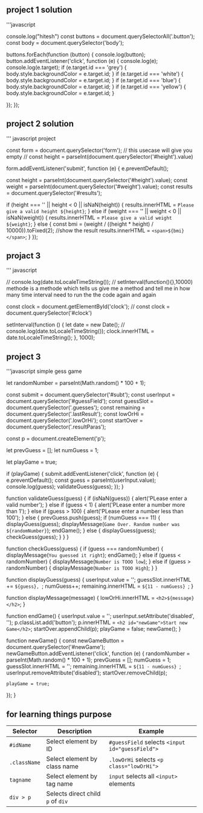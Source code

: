 ## project 1 solution 
'''javascript

console.log("hitesh")
const buttons = document.querySelectorAll('.button');
const body = document.querySelector('body');

buttons.forEach(function (button) {
  console.log(button);
  button.addEventListener('click', function (e) {
    console.log(e);
    console.log(e.target);
    if (e.target.id === 'grey') {
      body.style.backgroundColor = e.target.id;
    }
    if (e.target.id === 'white') {
      body.style.backgroundColor = e.target.id;
    }
    if (e.target.id === 'blue') {
      body.style.backgroundColor = e.target.id;
    }
    if (e.target.id === 'yellow') {
      body.style.backgroundColor = e.target.id;
    }
    
  });
});


## project 2 solution 
'''
javascript project 

const form = document.querySelector('form');
// this usecase will give you empty
// const height = parseInt(document.querySelector('#height').value)

form.addEventListener('submit', function (e) {
  e.preventDefault();

  const height = parseInt(document.querySelector('#height').value);
  const weight = parseInt(document.querySelector('#weight').value);
  const results = document.querySelector('#results');

  if (height === '' || height < 0 || isNaN(height)) {
    results.innerHTML = `Please give a valid height ${height}`;
  } else if (weight === '' || weight < 0 || isNaN(weight)) {
    results.innerHTML = `Please give a valid weight ${weight}`;
  } else {
    const bmi = (weight / ((height * height) / 10000)).toFixed(2);
    //show the result
    results.innerHTML = `<span>${bmi}</span>`;
  }
});

## projact 3

''' javascript

// console.log(date.toLocaleTimeString());
// setInterval(function(){},10000) methode is a methode which tells us give me a method and tell me in how many time interval  need to run the  the code again and again 

const clock = document.getElementById('clock');
// const clock = document.querySelector('#clock')

setInterval(function () {
  let date = new Date();
  // console.log(date.toLocaleTimeString());
   clock.innerHTML = date.toLocaleTimeString();
}, 1000);


## project 3
'''javascript simple gess game 


let randomNumber = parseInt(Math.random() * 100 + 1);

const submit = document.querySelector('#subt');
const userInput = document.querySelector('#guessField');
const guessSlot = document.querySelector('.guesses');
const remaining = document.querySelector('.lastResult');
const lowOrHi = document.querySelector('.lowOrHi');
const startOver = document.querySelector('.resultParas');

const p = document.createElement('p');

let prevGuess = [];
let numGuess = 1;

let playGame = true;

if (playGame) {
  submit.addEventListener('click', function (e) {
    e.preventDefault();
    const guess = parseInt(userInput.value);
    console.log(guess);
    validateGuess(guess);
  });
}

function validateGuess(guess) {
  if (isNaN(guess)) {
    alert('PLease enter a valid number');
  } else if (guess < 1) {
    alert('PLease enter a number more than 1');
  } else if (guess > 100) {
    alert('PLease enter a  number less than 100');
  } else {
    prevGuess.push(guess);
    if (numGuess === 11) {
      displayGuess(guess);
      displayMessage(`Game Over. Random number was ${randomNumber}`);
      endGame();
    } else {
      displayGuess(guess);
      checkGuess(guess);
    }
  }
}

function checkGuess(guess) {
  if (guess === randomNumber) {
    displayMessage(`You guessed it right`);
    endGame();
  } else if (guess < randomNumber) {
    displayMessage(`Number is TOOO low`);
  } else if (guess > randomNumber) {
    displayMessage(`Number is TOOO High`);
  }
}

function displayGuess(guess) {
  userInput.value = '';
  guessSlot.innerHTML += `${guess}, `;
  numGuess++;
  remaining.innerHTML = `${11 - numGuess} `;
}

function displayMessage(message) {
  lowOrHi.innerHTML = `<h2>${message}</h2>`;
}

function endGame() {
  userInput.value = '';
  userInput.setAttribute('disabled', '');
  p.classList.add('button');
  p.innerHTML = `<h2 id="newGame">Start new Game</h2>`;
  startOver.appendChild(p);
  playGame = false;
  newGame();
}

function newGame() {
  const newGameButton = document.querySelector('#newGame');
  newGameButton.addEventListener('click', function (e) {
    randomNumber = parseInt(Math.random() * 100 + 1);
    prevGuess = [];
    numGuess = 1;
    guessSlot.innerHTML = '';
    remaining.innerHTML = `${11 - numGuess} `;
    userInput.removeAttribute('disabled');
    startOver.removeChild(p);

    playGame = true;
  });
}


## for learning things purpose

| Selector     | Description                       | Example                                         |
| ------------ | --------------------------------- | ----------------------------------------------- |
| `#idName`    | Select element by ID              | `#guessField` selects `<input id="guessField">` |
| `.className` | Select element by class name      | `.lowOrHi` selects `<p class="lowOrHi">`        |
| `tagname`    | Select element by tag name        | `input` selects all `<input>` elements          |
| `div > p`    | Selects direct child `p` of `div` |                                                 |










